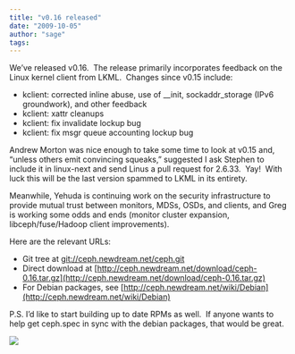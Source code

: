 ```yaml
---
title: "v0.16 released"
date: "2009-10-05"
author: "sage"
tags: 
---
```


We’ve released v0.16.  The release primarily incorporates feedback on the Linux kernel client from LKML.  Changes since v0.15 include:

- kclient: corrected inline abuse, use of \_\_init, sockaddr\_storage (IPv6 groundwork), and other feedback
- kclient: xattr cleanups
- kclient: fix invalidate lockup bug
- kclient: fix msgr queue accounting lockup bug

Andrew Morton was nice enough to take some time to look at v0.15 and, “unless others emit convincing squeaks,” suggested I ask Stephen to include it in linux-next and send Linus a pull request for 2.6.33.  Yay!  With luck this will be the last version spammed to LKML in its entirety.

Meanwhile, Yehuda is continuing work on the security infrastructure to provide mutual trust between monitors, MDSs, OSDs, and clients, and Greg is working some odds and ends (monitor cluster expansion, libceph/fuse/Hadoop client improvements).

Here are the relevant URLs:

- Git tree at [git://ceph.newdream.net/ceph.git](git://ceph.newdream.net/ceph.git)
- Direct download at [http://ceph.newdream.net/download/ceph-0.16.tar.gz](http://ceph.newdream.net/download/ceph-0.16.tar.gz)
- For Debian packages, see [http://ceph.newdream.net/wiki/Debian](http://ceph.newdream.net/wiki/Debian)

P.S. I’d like to start building up to date RPMs as well.  If anyone wants to help get ceph.spec in sync with the debian packages, that would be great.

![](http://track.hubspot.com/__ptq.gif?a=268973&k=14&bu=http://ceph.com&r=http://ceph.com/releases/v016-released/&bvt=rss&p=wordpress)

